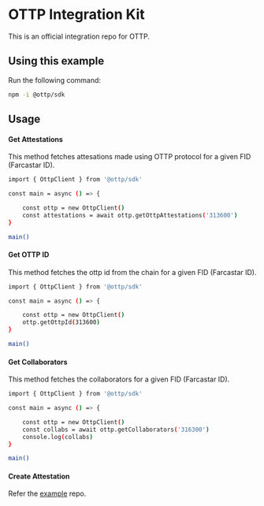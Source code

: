 # OTTP Integration Kit

This is an official integration repo for OTTP.

## Using this example

Run the following command:

```sh
npm -i @ottp/sdk
```

## Usage

#### Get Attestations

This method fetches attesations made using OTTP protocol for a given FID (Farcastar ID).

```sh
import { OttpClient } from '@ottp/sdk'

const main = async () => {

    const ottp = new OttpClient()
    const attestations = await ottp.getOttpAttestations('313600')
}

main()
```

#### Get OTTP ID

This method fetches the ottp id from the chain for a given FID (Farcastar ID).

```sh
import { OttpClient } from '@ottp/sdk'

const main = async () => {

    const ottp = new OttpClient()
    ottp.getOttpId(313600)
}

main()
```

#### Get Collaborators

This method fetches the collaborators for a given FID (Farcastar ID).

```sh
import { OttpClient } from '@ottp/sdk'

const main = async () => {

    const ottp = new OttpClient()
    const collabs = await ottp.getCollaborators('316300')
    console.log(collabs)
}

main()
```

#### Create Attestation

Refer the [example](https://github.com/opentothepublic/ottp-sdk/tree/main/example) repo.
